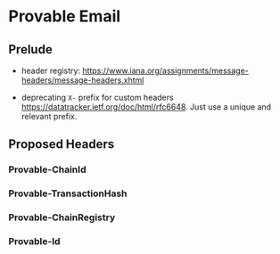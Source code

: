 # Provable Email

## Prelude

* header registry:
https://www.iana.org/assignments/message-headers/message-headers.xhtml

* deprecating `X-` prefix for custom headers https://datatracker.ietf.org/doc/html/rfc6648. Just use a unique and relevant prefix.

## Proposed Headers


### Provable-ChainId
### Provable-TransactionHash
### Provable-ChainRegistry
### Provable-Id




